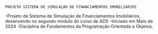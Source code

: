     PROJETO SISTEMA DE SIMULAÇÃO DE FINANCIAMENTOS IMOBILIÁRIOS
 -Projeto de Sistema de Simulação de Financiamentos Imobiliários, desenvendo no segundo módulo do curso de ADS
-Iniciado em Maio de 2024
-Disciplina de Fundamentos da Programação Orientada a Objetos.